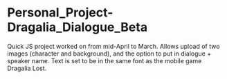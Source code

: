 # Personal_Project-Dragalia_Dialogue_Beta
Quick JS project worked on from mid-April to March. Allows upload of two images (character and background), and the option to put in dialogue + speaker name. Text is set to be in the same font as the mobile game Dragalia Lost. 
